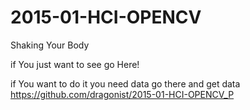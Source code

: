 # 2015-01-HCI-OPENCV
Shaking Your Body

if You just want to see
go Here!

if You want to do it
you need data 
go there and get data
https://github.com/dragonist/2015-01-HCI-OPENCV_P
